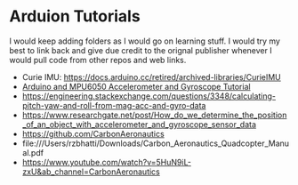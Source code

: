# Arduion Tutorials
I would keep adding folders as I would go on learning stuff. I would try my best to link back and give due credit to the orignal publisher whenever I would pull code from other repos and web links.

* Curie IMU: https://docs.arduino.cc/retired/archived-libraries/CurieIMU  
* [Arduino and MPU6050 Accelerometer and Gyroscope Tutorial](https://howtomechatronics.com/tutorials/arduino/arduino-and-mpu6050-accelerometer-and-gyroscope-tutorial)   
* https://engineering.stackexchange.com/questions/3348/calculating-pitch-yaw-and-roll-from-mag-acc-and-gyro-data   
* https://www.researchgate.net/post/How_do_we_determine_the_position_of_an_object_with_accelerometer_and_gyroscope_sensor_data   
* https://github.com/CarbonAeronautics  
* file:///Users/rzbhatti/Downloads/Carbon_Aeronautics_Quadcopter_Manual.pdf  
* https://www.youtube.com/watch?v=5HuN9iL-zxU&ab_channel=CarbonAeronautics   
